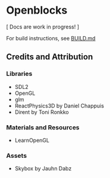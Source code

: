 # Openblocks

[ Docs are work in progress! ]

For build instructions, see [BUILD.md](./BUILD.md)

## Credits and Attribution

### Libraries

* SDL2
* OpenGL
* glm
* ReactPhysics3D by Daniel Chappuis
* Dirent by Toni Ronkko

### Materials and Resources

* LearnOpenGL

### Assets

* Skybox by Jauhn Dabz